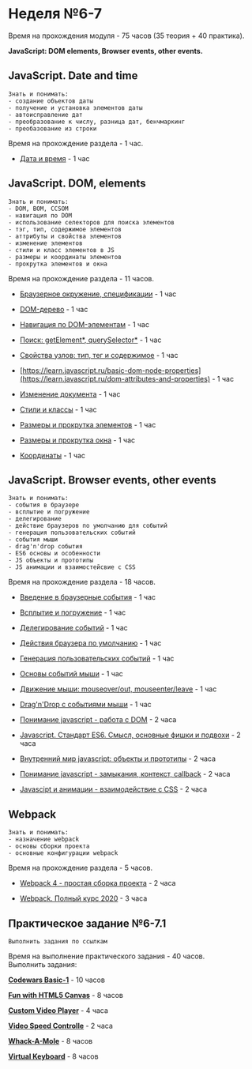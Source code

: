 # Неделя №6-7

<aside class="notice">
Время на прохождения модуля - 75 часов (35 теория + 40 практика).
</aside>

**JavaScript: DOM elements, Browser events, other events.**

## JavaScript. Date and time

```Result
Знать и понимать:
- создание объектов даты
- получение и установка элементов даты
- автоисправление дат
- преобразование к числу, разница дат, бенчмаркинг
- преобазование из строки
```

<aside class="notice">
Время на прохождение раздела - 1 час.
</aside>

* [Дата и время](https://learn.javascript.ru/date) - 1 час

## JavaScript. DOM, elements

```Result
Знать и понимать: 
- DOM, BOM, CCSOM
- навигация по DOM
- использование селекторов для поиска элементов
- тэг, тип, содержимое элементов
- аттрибуты и свойства элементов
- изменение элементов
- стили и класс элементов в JS
- размеры и координаты элементов
- прокрутка элементов и окна
```

<aside class="notice">
Время на прохождение раздела - 11 часов.
</aside>

* [Браузерное окружение, спецификации](https://learn.javascript.ru/browser-environment) - 1 час

* [DOM-дерево](https://learn.javascript.ru/dom-nodes) - 1 час

* [Навигация по DOM-элементам](https://learn.javascript.ru/dom-navigation) - 1 час

* [Поиск: getElement*, querySelector*](https://learn.javascript.ru/searching-elements-dom) - 1 час

* [Свойства узлов: тип, тег и содержимое](https://learn.javascript.ru/basic-dom-node-properties) - 1 час

* [https://learn.javascript.ru/basic-dom-node-properties](https://learn.javascript.ru/dom-attributes-and-properties) - 1 час

* [Изменение документа](https://learn.javascript.ru/modifying-document) - 1 час

* [Стили и классы](https://learn.javascript.ru/styles-and-classes) - 1 час

* [Размеры и прокрутка элементов](https://learn.javascript.ru/size-and-scroll) - 1 час

* [Размеры и прокрутка окна](https://learn.javascript.ru/size-and-scroll-window) - 1 час

* [Координаты](https://learn.javascript.ru/coordinates) - 1 час

## JavaScript. Browser events, other events

```Result
Знать и понимать:
- события в браузере
- всплытие и погружение
- делегирование
- действие браузеров по умолчанию для событий
- генерация пользовательских событий
- события мыши
- drag'n'drop события
- ES6 основы и особенности
- JS объекты и прототипы
- JS анимации и взаимостейсвие с CSS
```

<aside class="notice">
Время на прохождение раздела - 18 часов.
</aside>

* [Введение в браузерные события](https://learn.javascript.ru/introduction-browser-events) - 1 час

* [Всплытие и погружение](https://learn.javascript.ru/bubbling-and-capturing) - 1 час

* [Делегирование событий](https://learn.javascript.ru/event-delegation) - 1 час

* [Действия браузера по умолчанию](https://learn.javascript.ru/default-browser-action) - 1 час

* [Генерация пользовательских событий](https://learn.javascript.ru/dispatch-events) - 1 час

* [Основы событий мыши](https://learn.javascript.ru/mouse-events-basics) - 1 час

* [Движение мыши: mouseover/out, mouseenter/leave](https://learn.javascript.ru/mousemove-mouseover-mouseout-mouseenter-mouseleave) - 1 час

* [Drag'n'Drop с событиями мыши](https://learn.javascript.ru/mouse-drag-and-drop) - 1 час

* [Понимание javascript - работа с DOM](https://www.youtube.com/watch?v=-2WiaSvOj78&feature=youtu.be) - 2 часа

* [Javascript. Стандарт ES6. Смысл, основные фишки и подвохи](https://www.youtube.com/watch?v=Spme1IW1ejg&feature=youtu.be) - 2 часа

* [Внутренний мир javascript: объекты и прототипы](https://www.youtube.com/watch?v=zWjT_2hFkMw&feature=youtu.be) - 2 часа

* [Понимание javascript - замыкания, контекст, callback](https://www.youtube.com/watch?v=LM0tW2MZJZ4&list=PLyeqauxei6jezJsOYzsxZFPv8OJe5fb6a&index=4) - 2 часа

* [Javascipt и анимации - взаимодействие с CSS](https://www.youtube.com/watch?v=0TLnIQbk5qo&feature=youtu.be) - 2 часа

## Webpack

```Result
Знать и понимать:
- назначение webpack
- основы сборки проекта
- основные конфигурации webpack
```

<aside class="notice">
Время на прохождение раздела - 5 часов.
</aside>

* [Webpack 4 - простая сборка проекта](https://www.youtube.com/watch?v=MRlBKfGktwI&feature=youtu.be) - 2 часа

* [Webpack. Полный курс 2020](https://www.youtube.com/watch?v=eSaF8NXeNsA&feature=youtu.be) - 3 часа

## Практическое задание №6-7.1

```Result
Выполнить задания по ссылкам
```

<aside class="notice">
Время на выполнение практического задания - 40 часов.
</aside>

<aside class="success">
    Выполнить задания:
    <p class="task-link"><b><a href="https://github.com/rolling-scopes-school/tasks/blob/master/tasks/stage-0/codewars-basic.mdhttps://github.com/rolling-scopes-school/tasks/blob/master/tasks/stage-0/projects.md#task-2-dynamic-landing-page-30https://github.com/rolling-scopes-school/tasks/blob/master/tasks/stage-0/codewars-basic-1.md" target="blank">Codewars Basic-1</a></b> - 10 часов
    </p>
    <p class="task-link"><b><a href="https://github.com/rolling-scopes-school/tasks/blob/master/tasks/stage-0/projects.md#task-7-fun-with-html5-canvas-40" target="blank">Fun with HTML5 Canvas</a></b> - 8 часов</p>
    <p class="task-link"><b><a href="https://github.com/rolling-scopes-school/tasks/blob/master/tasks/stage-0/projects.md#task-8-custom-video-player-20" target="blank">Custom Video Player</a></b> - 4 часа</p>
    <p class="task-link"><b><a href="https://github.com/rolling-scopes-school/tasks/blob/master/tasks/stage-0/projects.md#task-9-video-speed-controller-10" target="blank">Video Speed Controlle</a></b> - 2 часа</p>
    <p class="task-link"><b><a href="https://github.com/rolling-scopes-school/tasks/blob/master/tasks/stage-0/projects.md#task-10-whack-a-mole-40" target="blank">Whack-A-Mole</a></b> - 8 часов</p>
    <p class="task-link"><b><a href="Virtual Keyboard" target="blank">Virtual Keyboard</a></b> - 8 часов</p>
</aside>